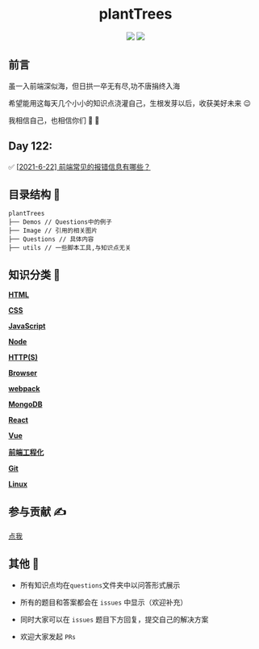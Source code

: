 <h1 align="center">plantTrees</h1>

<p align="center">
  <img src="https://img.shields.io/badge/license-MIT-blue.svg"> 
  <a href="https://github.com/HJY-xh/plantTrees/pulls"><img src="https://img.shields.io/badge/PRs-welcome-brightgreen.svg"></a>
</p>

## 前言

虽一入前端深似海，但日拱一卒无有尽,功不唐捐终入海

希望能用这每天几个小小的知识点浇灌自己，生根发芽以后，收获美好未来 😉

我相信自己，也相信你们 💪 💪

## Day 122:

✅ [[2021-6-22] 前端常见的报错信息有哪些？](https://github.com/HJY-xh/plantTrees/issues/329)

## 目录结构 📁

```
plantTrees
├── Demos // Questions中的例子
├── Image // 引用的相关图片
├── Questions // 具体内容
├── utils // 一些脚本工具,与知识点无关
```

## 知识分类 📄

[**HTML**](https://github.com/HJY-xh/plantTrees/blob/master/Questions/HTML.md)

[**CSS**](https://github.com/HJY-xh/plantTrees/blob/master/Questions/CSS.md)

[**JavaScript**](https://github.com/HJY-xh/plantTrees/blob/master/Questions/JavaScript.md)

[**Node**](https://github.com/HJY-xh/plantTrees/blob/master/Questions/Node.md)

[**HTTP(S)**](<https://github.com/HJY-xh/plantTrees/blob/master/Questions/HTTP(S).md>)

[**Browser**](https://github.com/HJY-xh/plantTrees/blob/master/Questions/Browser.md)

[**webpack**](https://github.com/HJY-xh/plantTrees/blob/master/Questions/webpack.md)

[**MongoDB**](https://github.com/HJY-xh/plantTrees/blob/master/Questions/MongoDB.md)

[**React**](https://github.com/HJY-xh/plantTrees/blob/master/Questions/React.md)

[**Vue**](https://github.com/HJY-xh/plantTrees/blob/master/Questions/Vue.md)

[**前端工程化**](https://github.com/HJY-xh/plantTrees/blob/master/Questions/%E5%89%8D%E7%AB%AF%E5%B7%A5%E7%A8%8B%E5%8C%96.md)

[**Git**](https://github.com/HJY-xh/plantTrees/blob/master/Questions/Git.md)

[**Linux**](https://github.com/HJY-xh/plantTrees/blob/master/Questions/Linux.md)

## 参与贡献 ✍️

[点我](https://github.com/HJY-xh/plantTrees/wiki/%E5%A6%82%E4%BD%95%E5%8F%82%E4%B8%8E%E8%B4%A1%E7%8C%AE%EF%BC%9F)

## 其他 📢

-   所有知识点均在`questions`文件夹中以问答形式展示

-   所有的题目和答案都会在 `issues` 中显示（欢迎补充）

-   同时大家可以在 `issues` 题目下方回复，提交自己的解决方案

-   欢迎大家发起 `PRs`
